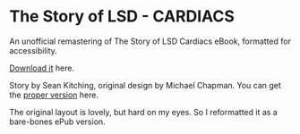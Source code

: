 # The Story of LSD - CARDIACS

An unofficial remastering of The Story of LSD Cardiacs eBook, formatted for accessibility.

[Download it](https://github.com/regmtait/cardiacs-lsd-epub/raw/refs/heads/main/cardiacs-LSD-story.epub) here.

Story by Sean Kitching, original design by Michael Chapman. You can get the [proper version](https://www.cardiacs.net/thestoryoflsd/) here.

The original layout is lovely, but hard on my eyes. So I reformatted it as a bare-bones ePub version.

